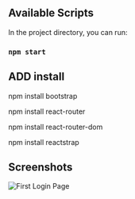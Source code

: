 
## Available Scripts

In the project directory, you can run:

### `npm start`

## ADD install

npm install bootstrap

npm install react-router

npm install react-router-dom

npm install reactstrap


## Screenshots
![First Login Page](https://blog.kakaocdn.net/dn/9B2Q3/btq1K2Pvv6y/6a3GmZQaObHWGMa4SY2kwK/img.png)

